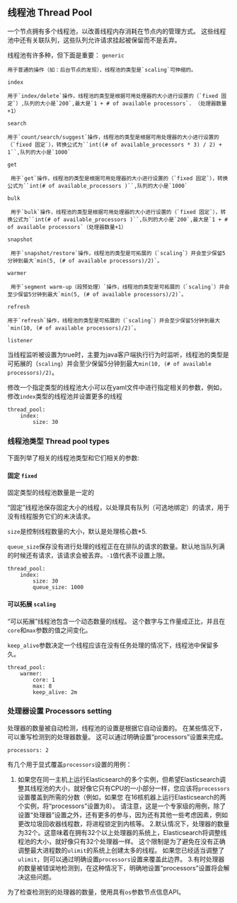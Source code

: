 ## 线程池 Thread Pool

一个节点拥有多个线程池，以改善线程内存消耗在节点内的管理方式。 这些线程池中还有关联队列，这些队列允许请求挂起被保留而不是丢弃。

线程池有许多种，但下面是重要：
`generic`

    用于普通的操作（如：后台节点的发现），线程池的类型是`scaling`可伸缩的。
`index`

    用于`index/delete`操作，线程池的类型是根据可用处理器的大小进行设置的（`fixed 固定`）,队列的大小是`200`,最大是`1 + # of available processors`. （处理器数量+1）
`search`
    
    用于`count/search/suggest`操作，线程池的类型是根据可用处理器的大小进行设置的（`fixed 固定`），转换公式为``int((# of available_processors * 3) / 2) + 1``,队列的大小是`1000`
`get`
    
     用于`get`操作，线程池的类型是根据可用处理器的大小进行设置的（`fixed 固定`），转换公式为``int(# of available_processors )``,队列的大小是`1000`
`bulk`

     用于`bulk`操作，线程池的类型是根据可用处理器的大小进行设置的（`fixed 固定`），转换公式为``int(# of available_processors )``,队列的大小是`200`,最大是`1 + # of available processors`（处理器数量+1）
`snapshot`

     用于`snapshot/restore`操作，线程池的类型是可拓展的（`scaling`）并会至少保留5分钟到最大`min(5, (# of available processors)/2)`。
`warmer`

     用于`segment warm-up（段预处理）`操作，线程池的类型是可拓展的（`scaling`）并会至少保留5分钟到最大`min(5, (# of available processors)/2)`。
`refresh`

    用于`refresh`操作，线程池的类型是可拓展的（`scaling`）并会至少保留5分钟到最大`min(10, (# of available processors)/2)`。
`listener`

   当线程监听被设置为true时，主要为java客户端执行行为时监听，线程池的类型是可拓展的（`scaling`）并会至少保留5分钟到最大`min(10, (# of available processors)/2)`。

修改一个指定类型的线程池大小可以在yaml文件中进行指定相关的参数，例如，修改`index`类型的线程池并设置更多的线程
    
    thread_pool:
        index:
            size: 30

###  线程池类型 Thread pool types

下面列举了相关的线程池类型和它们相关的参数:

#### 固定 `fixed`

固定类型的线程池数量是一定的

“固定”线程池保存固定大小的线程，以处理具有队列（可选地绑定）的请求，用于没有线程服务它们的未决请求。

`size`是控制线程数量的大小，默认是处理核心数*5.

`queue_size`保存没有进行处理的线程正在在排队的请求的数量。默认地当队列满的时候还有请求，该请求会被丢弃。`-1`值代表不设置上限。

    thread_pool:
        index:
            size: 30
            queue_size: 1000

#### 可以拓展 `scaling`

“可以拓展”线程池包含一个动态数量的线程。 这个数字与工作量成正比，并且在`core`和`max`参数的值之间变化。

`keep_alive`参数决定一个线程应该在没有任务处理的情况下，线程池中保留多久。    
    
    thread_pool:
        warmer:
            core: 1
            max: 8
            keep_alive: 2m

### 处理器设置 Processors setting

处理器的数量被自动检测，线程池的设置是根据它自动设置的。 在某些情况下，可以重写检测到的处理器数量。 这可以通过明确设置“processors”设置来完成。

    processors: 2

有几个用于显式覆盖`processors`设置的用例：

  1. 如果您在同一主机上运行Elasticsearch的多个实例，但希望Elasticsearch调整其线程池的大小，就好像它只有CPU的一小部分一样，您应该将`processors`设置覆盖到所需的分数（例如，如果您 在16核机器上运行Elasticsearch的两个实例，将“processors”设置为8）。 请注意，这是一个专家级的用例，除了设置“处理器”设置之外，还有更多的参与，因为还有其他一些考虑因素，例如更改垃圾回收器线程数，将进程锁定到内核等。
  2.默认情况下，处理器的数量为32个。这意味着在拥有32个以上处理器的系统上，Elasticsearch将调整线程池的大小，就好像只有32个处理器一样。 这个限制是为了避免在没有正确调整最大进程数的`ulimit`的系统上创建太多的线程。 如果您已经适当调整了`ulimit`，则可以通过明确设置`processors`设置来覆盖此边界。
  3.有时处理器的数量被错误地检测到，在这种情况下，明确地设置“processors”设置将会解决这些问题。



为了检查检测到的处理器的数量，使用具有`os`参数节点信息API。